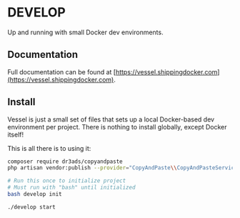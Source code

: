 # DEVELOP

Up and running with small Docker dev environments.

## Documentation

Full documentation can be found at [https://vessel.shippingdocker.com](https://vessel.shippingdocker.com).

## Install

Vessel is just a small set of files that sets up a local Docker-based dev environment per project. There is nothing to install globally, except Docker itself!

This is all there is to using it:

```bash
composer require dr3ads/copyandpaste
php artisan vendor:publish --provider="CopyAndPaste\\CopyAndPasteServiceProvider"

# Run this once to initialize project
# Must run with "bash" until initialized
bash develop init

./develop start
```